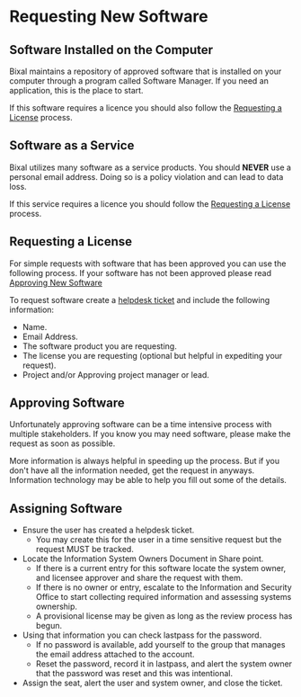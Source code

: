 # Requesting New Software

## Software Installed on the Computer

Bixal maintains a repository of approved software that is installed on your computer through a program called Software Manager. If you need an application, this is the place to start.

If this software requires a licence you should also follow the
[Requesting a License](#requesting-a-license) process.

## Software as a Service

Bixal utilizes many software as a service products. You should **NEVER** use
a personal email address. Doing so is a policy violation and can lead to data loss.

If this service requires a licence you should follow the
[Requesting a License](#requesting-a-license) process.

## Requesting a License

For simple requests with software that has been approved you can use the
following process. If your software has not been approved
please read [Approving New Software](#approving-new-software)

To request software create a [helpdesk ticket](help.bixal.com)
and include the following information:

* Name.
* Email Address.
* The software product you are requesting.
* The license you are requesting (optional but helpful in expediting your request).
* Project and/or Approving project manager or lead.

## Approving Software

Unfortunately approving software can be a time intensive process with multiple stakeholders. If you know you may need software, please make the request as
soon as possible.

More information is always helpful in speeding up the process. But if you don't
have all the information needed, get the request in anyways. Information
technology may be able to help you fill out some of the details.

## Assigning Software

* Ensure the user has created a helpdesk ticket.
  * You may create this for the user in a time sensitive request but the request MUST be tracked.
* Locate the Information System Owners Document in Share point.
  * If there is a current entry for this software locate the system owner, and licensee approver and share the request with them.
  * If there is no owner or entry, escalate to the Information and Security Office to start collecting required information and assessing systems ownership.
  * A provisional license may be given as long as the review process has begun.
* Using that information you can check lastpass for the password.
  * If no password is available, add yourself to the group that manages the email address attached to the account.
  * Reset the password, record it in lastpass, and alert the system owner that the password was reset and this was intentional.
* Assign the seat, alert the user and system owner, and close the ticket.
